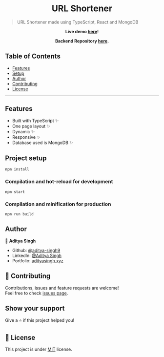 <h1 align="center">URL Shortener</h1>

> URL Shortener made using TypeScript, React and MongoDB

<p align="center"><strong> Live demo <a href="https://www.limurl.ml/">here</a>! </strong></p>

<p align="center"><strong> Backend Repository <a href="https://github.com/aditya-singh9/url-shotener-backend-ts">here</a>. </strong></p>

## Table of Contents

- [Features](#features)
- [Setup](#project-setup)
- [Author](#author)
- [Contributing](#-contributing)
- [License](#-license)

---

## Features

- Built with TypeScript ✨
- One page layout ✨
- Dynamic ✨
- Responsive ✨
- Database used is MongoDB ✨

## Project setup

```
npm install
```

### Compilation and hot-reload for development

```
npm start
```

### Compilation and minification for production

```
npm run build
```

## Author

👤 **Aditya Singh**

- Github: [@aditya-singh9](https://github.com/aditya-singh9)
- LinkedIn: [@Aditya Singh](https://www.linkedin.com/in/aditya-singh9/)
- Portfolio: [adityasingh.xyz](https://adityasingh.xyz)

## 🤝 Contributing

Contributions, issues and feature requests are welcome!<br />Feel free to check [issues page](https://github.com/aditya-singh9/url-shotener-frontend-ts/issues).

## Show your support

Give a ⭐️ if this project helped you!

## 📝 License

This project is under [MIT](https://github.com/aditya-singh9/url-shotener-frontend-ts/blob/main/LICENSE) license.
